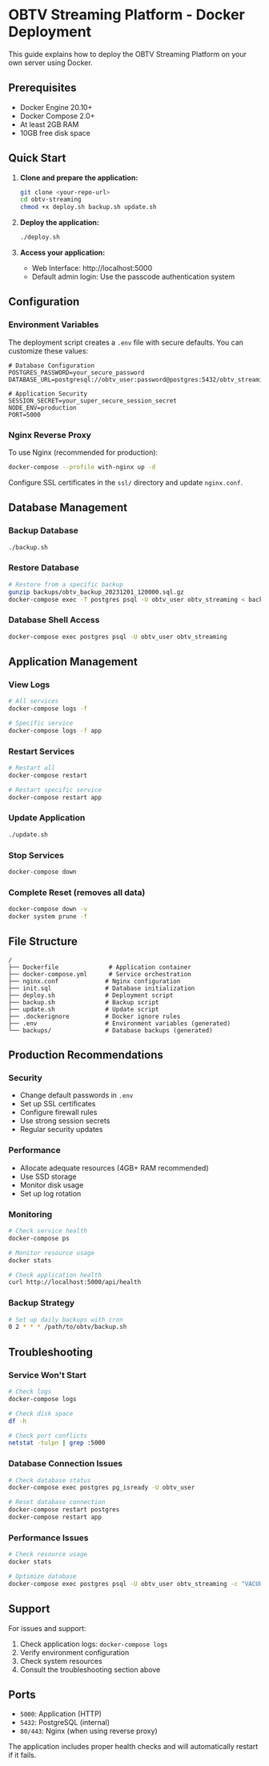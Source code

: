 # OBTV Streaming Platform - Docker Deployment

This guide explains how to deploy the OBTV Streaming Platform on your own server using Docker.

## Prerequisites

- Docker Engine 20.10+
- Docker Compose 2.0+
- At least 2GB RAM
- 10GB free disk space

## Quick Start

1. **Clone and prepare the application:**
   ```bash
   git clone <your-repo-url>
   cd obtv-streaming
   chmod +x deploy.sh backup.sh update.sh
   ```

2. **Deploy the application:**
   ```bash
   ./deploy.sh
   ```

3. **Access your application:**
   - Web Interface: http://localhost:5000
   - Default admin login: Use the passcode authentication system

## Configuration

### Environment Variables

The deployment script creates a `.env` file with secure defaults. You can customize these values:

```env
# Database Configuration
POSTGRES_PASSWORD=your_secure_password
DATABASE_URL=postgresql://obtv_user:password@postgres:5432/obtv_streaming

# Application Security
SESSION_SECRET=your_super_secure_session_secret
NODE_ENV=production
PORT=5000
```

### Nginx Reverse Proxy

To use Nginx (recommended for production):

```bash
docker-compose --profile with-nginx up -d
```

Configure SSL certificates in the `ssl/` directory and update `nginx.conf`.

## Database Management

### Backup Database
```bash
./backup.sh
```

### Restore Database
```bash
# Restore from a specific backup
gunzip backups/obtv_backup_20231201_120000.sql.gz
docker-compose exec -T postgres psql -U obtv_user obtv_streaming < backups/obtv_backup_20231201_120000.sql
```

### Database Shell Access
```bash
docker-compose exec postgres psql -U obtv_user obtv_streaming
```

## Application Management

### View Logs
```bash
# All services
docker-compose logs -f

# Specific service
docker-compose logs -f app
```

### Restart Services
```bash
# Restart all
docker-compose restart

# Restart specific service
docker-compose restart app
```

### Update Application
```bash
./update.sh
```

### Stop Services
```bash
docker-compose down
```

### Complete Reset (removes all data)
```bash
docker-compose down -v
docker system prune -f
```

## File Structure

```
/
├── Dockerfile              # Application container
├── docker-compose.yml      # Service orchestration
├── nginx.conf             # Nginx configuration
├── init.sql               # Database initialization
├── deploy.sh              # Deployment script
├── backup.sh              # Backup script
├── update.sh              # Update script
├── .dockerignore          # Docker ignore rules
├── .env                   # Environment variables (generated)
└── backups/               # Database backups (generated)
```

## Production Recommendations

### Security
- Change default passwords in `.env`
- Set up SSL certificates
- Configure firewall rules
- Use strong session secrets
- Regular security updates

### Performance
- Allocate adequate resources (4GB+ RAM recommended)
- Use SSD storage
- Monitor disk usage
- Set up log rotation

### Monitoring
```bash
# Check service health
docker-compose ps

# Monitor resource usage
docker stats

# Check application health
curl http://localhost:5000/api/health
```

### Backup Strategy
```bash
# Set up daily backups with cron
0 2 * * * /path/to/obtv/backup.sh
```

## Troubleshooting

### Service Won't Start
```bash
# Check logs
docker-compose logs

# Check disk space
df -h

# Check port conflicts
netstat -tulpn | grep :5000
```

### Database Connection Issues
```bash
# Check database status
docker-compose exec postgres pg_isready -U obtv_user

# Reset database connection
docker-compose restart postgres
docker-compose restart app
```

### Performance Issues
```bash
# Check resource usage
docker stats

# Optimize database
docker-compose exec postgres psql -U obtv_user obtv_streaming -c "VACUUM ANALYZE;"
```

## Support

For issues and support:
1. Check application logs: `docker-compose logs`
2. Verify environment configuration
3. Check system resources
4. Consult the troubleshooting section above

## Ports

- `5000`: Application (HTTP)
- `5432`: PostgreSQL (internal)
- `80/443`: Nginx (when using reverse proxy)

The application includes proper health checks and will automatically restart if it fails.